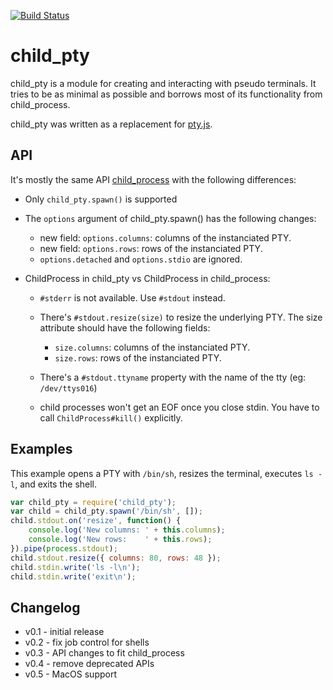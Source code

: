 [![Build Status](https://travis-ci.org/Gottox/child_pty.png)](https://travis-ci.org/Gottox/child_pty)

child_pty
=========

child_pty is a module for creating and interacting with pseudo terminals. It
tries to be as minimal as possible and borrows most of its functionality from
child_process.

child_pty was written as a replacement for [pty.js](https://github.com/chjj/pty.js/).

API
---

It's mostly the same API
[child_process](http://nodejs.org/api/child_process.html) with the following
differences:

* Only ```child_pty.spawn()``` is supported

* The ```options``` argument of child_pty.spawn() has the following changes:
  * new field: ```options.columns```: columns of the instanciated PTY.
  * new field: ```options.rows```: rows of the instanciated PTY.
  * ```options.detached``` and ```options.stdio``` are ignored.

* ChildProcess in child_pty vs ChildProcess in child_process:
  * ```#stderr``` is not available. Use ```#stdout``` instead.

  * There's ```#stdout.resize(size)``` to resize the underlying PTY.
    The size attribute should have the following fields:
    * ```size.columns```: columns of the instanciated PTY.
    * ```size.rows```: rows of the instanciated PTY.

  * There's a ``#stdout.ttyname`` property with the name of the tty (eg:
    ``/dev/ttys016``)

  * child processes won't get an EOF once you close stdin. You have to call
    ```ChildProcess#kill()``` explicitly.

Examples
--------

This example opens a PTY with ```/bin/sh```, resizes the terminal, executes
```ls -l```, and exits the shell.

```javascript
var child_pty = require('child_pty');
var child = child_pty.spawn('/bin/sh', []);
child.stdout.on('resize', function() {
	console.log('New columns: ' + this.columns);
	console.log('New rows:    ' + this.rows);
}).pipe(process.stdout);
child.stdout.resize({ columns: 80, rows: 48 });
child.stdin.write('ls -l\n');
child.stdin.write('exit\n');
```

Changelog
---------

* v0.1 - initial release
* v0.2 - fix job control for shells
* v0.3 - API changes to fit child_process
* v0.4 - remove deprecated APIs
* v0.5 - MacOS support
